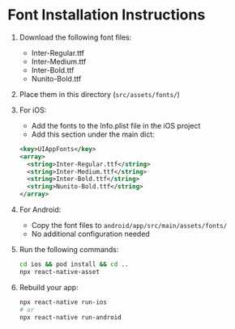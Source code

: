 # Font Installation Instructions

1. Download the following font files:
   - Inter-Regular.ttf
   - Inter-Medium.ttf
   - Inter-Bold.ttf
   - Nunito-Bold.ttf

2. Place them in this directory (`src/assets/fonts/`)

3. For iOS:
   - Add the fonts to the Info.plist file in the iOS project
   - Add this section under the main dict:
   ```xml
   <key>UIAppFonts</key>
   <array>
     <string>Inter-Regular.ttf</string>
     <string>Inter-Medium.ttf</string>
     <string>Inter-Bold.ttf</string>
     <string>Nunito-Bold.ttf</string>
   </array>
   ```

4. For Android:
   - Copy the font files to `android/app/src/main/assets/fonts/`
   - No additional configuration needed

5. Run the following commands:
   ```bash
   cd ios && pod install && cd ..
   npx react-native-asset
   ```

6. Rebuild your app:
   ```bash
   npx react-native run-ios
   # or
   npx react-native run-android
   ``` 